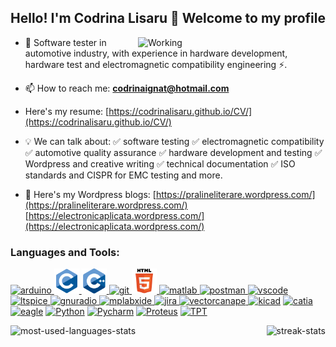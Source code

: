 <h2 align="center">Hello! I'm Codrina Lisaru 👋 Welcome to my profile</h2>
<p align="left"> 
<img align="right" alt="Working" width="300" src="https://cdn2.vectorstock.com/i/1000x1000/40/76/cartoon-woman-freelancer-student-laptop-vector-20494076.jpg">
</p>

- 🔧 Software tester in automotive industry, with experience in hardware development, hardware test and electromagnetic compatibility engineering ⚡. 

- 📫 How to reach me: **codrinaignat@hotmail.com**

- Here's my resume: [https://codrinalisaru.github.io/CV/](https://codrinalisaru.github.io/CV/)

- 💡 We can talk about: 
✅ software testing
✅ electromagnetic compatibility
✅ automotive quality assurance
✅ hardware development and testing
✅ Wordpress and creative writing
✅ technical documentation
✅ ISO standards and CISPR for EMC testing and more.

- 📖 Here's my Wordpress blogs: [https://pralineliterare.wordpress.com/](https://pralineliterare.wordpress.com/)
  [https://electronicaplicata.wordpress.com/](https://electronicaplicata.wordpress.com/)


<h3 align="left">Languages and Tools:</h3>
<p align="left"> <a href="https://www.arduino.cc/" target="_blank" rel="noreferrer"> <img src="https://cdn.worldvectorlogo.com/logos/arduino-1.svg" alt="arduino" width="40" height="40"/> </a> 
<a href="https://www.cprogramming.com/" target="_blank" rel="noreferrer"> <img src="https://raw.githubusercontent.com/devicons/devicon/master/icons/c/c-original.svg" alt="c" width="40" height="40"/> </a> 
<a href="https://www.w3schools.com/cpp/" target="_blank" rel="noreferrer"> <img src="https://raw.githubusercontent.com/devicons/devicon/master/icons/cplusplus/cplusplus-original.svg" alt="cplusplus" width="40" height="40"/> </a> 
<a href="https://git-scm.com/" target="_blank" rel="noreferrer"> <img src="https://www.vectorlogo.zone/logos/git-scm/git-scm-icon.svg" alt="git" width="40" height="40"/> </a> 
<a href="https://www.w3.org/html/" target="_blank" rel="noreferrer"> <img src="https://raw.githubusercontent.com/devicons/devicon/master/icons/html5/html5-original-wordmark.svg" alt="html5" width="40" height="40"/> </a> 
<a href="https://www.mathworks.com/" target="_blank" rel="noreferrer"> <img src="https://upload.wikimedia.org/wikipedia/commons/2/21/Matlab_Logo.png" alt="matlab" width="40" height="40"/> </a> 
<a href="https://postman.com" target="_blank" rel="noreferrer"> <img src="https://www.vectorlogo.zone/logos/getpostman/getpostman-icon.svg" alt="postman" width="40" height="40"/> </a> 
<a href="https://code.visualstudio.com/" target="_black" rel="noreferrer"> <img src="https://images.fpt.shop/unsafe/filters:quality(90)/fptshop.com.vn/uploads/images/tin-tuc/146213/Originals/visual-studio-code_jpg.jpg" alt="vscode" width="40" height="40"/> </a>  
<a href="https://www.analog.com/en/design-center/design-tools-and-calculators/ltspice-simulator.html" target="_blank" rel="noreferrer"> <img src="https://pbs.twimg.com/profile_images/839168408490913792/ukNPeWwa_400x400.jpg" alt="ltspice" width="40" height="40"/> </a>
<a href="https://www.gnuradio.org/" target="_blank" rel="noreferrer"><img src="https://image.spreadshirtmedia.com/image-server/v1/compositions/T111A2PA4247PT17X223Y6D12628429W8501H14895CxE35110PA4392PT17X3Y60D12628430W34999H7539Cx929694%3AxE35110/views/1,width=650,height=650,appearanceId=2.jpg" alt="gnuradio" width="40" height="40"/> </a> 
<a href="https://www.microchip.com/en-us/tools-resources/develop/mplab-x-ide" target="_blank" rel="noreferrer"><img src="https://seeklogo.com/images/M/mplab-x-ide-logo-B1D898D52B-seeklogo.com.png" alt="mplabxide" width="40" height="40"/> </a> 
<a href="https://www.atlassian.com/software/jira" target="_blank" rel="noreferrer"><img src="https://logowik.com/content/uploads/images/jira3124.jpg" alt="jira" width="40" height="40"/> </a> 
<a href="https://www.vector.com/int/en/products/products-a-z/software/canape/" target="_blank" rel="noreferrer"><img src="https://www.mathworks.com/products/connections/product_detail/vector-canape/_jcr_content/logo.adapt.full.medium.jpg/1645121791615.jpg" alt="vectorcanape" width="40" height="40"/> </a> 
<a href="https://www.kicad.org/" target="_blank" rel="noreferrer"><img src="https://yt3.googleusercontent.com/ytc/AOPolaT9MYIFJK1CWg3Q-i4TQEylrn_dH5V0cyEWlasg=s900-c-k-c0x00ffffff-no-rj" alt="kicad" width="40" height="40"/></a> 
<a href="https://www.3ds.com/products-services/catia/" target="_blank" rel="noreferrer"><img src="https://upload.wikimedia.org/wikipedia/commons/6/60/DS-CATIA-Logo.png" alt="catia" width="40" height="40"></a> 
<a href="https://www.autodesk.com/products/eagle/overview?term=1-YEAR&tab=subscription" target="_blank" rel="noreferrer"><img src="https://encrypted-tbn0.gstatic.com/images?q=tbn:ANd9GcT3zDwxvGCU7fULX9REKXtvccQevITBmr_G5fKjyMfdcdxmcJF5sroBOhVh-dlGnWj2tJw&usqp=CAU" alt="eagle" width="40" height="40"></a>
<a href="https://www.python.org/" target="_blank" rel="noreferrer"><img src="https://banner2.cleanpng.com/20180412/kye/kisspng-python-programming-language-computer-programming-language-5acfdc3636bac7.8891188615235717662242.jpg" alt="Python" width="40" height="40"></a>
<a href="https://www.jetbrains.com/pycharm/" target="_blank" rel="noreferrer"><img src="https://upload.wikimedia.org/wikipedia/commons/thumb/1/1d/PyCharm_Icon.svg/1024px-PyCharm_Icon.svg.png" alt="Pycharm" width="40" height="40"></a>
<a href="https://www.labcenter.com/" target="_blank" rel="noreferrer"><img src="https://upload.wikimedia.org/wikipedia/en/5/5a/Proteus_Design_Suite_Atom_Logo.png" alt="Proteus" width="40" height="40"></a>
<a href="https://piketec.com/" target="_blank" rel="noreferrer"><img src="https://images.g2crowd.com/uploads/product/image/large_detail/large_detail_4fe2ca498eb26749b7ded962f463c23a/tpt.png" alt="TPT" width="40" height="40"></a>
</p>

<p><img align="left" src="https://github-readme-stats.vercel.app/api/top-langs?username=codrinalisaru&show_icons=true&locale=en&layout=compact&theme=transparent&include_all_commits=true&langs_count=8" alt="most-used-languages-stats" />
<img align="right" src="https://github-readme-streak-stats.herokuapp.com/?user=codrinalisaru&theme=transparent" alt="streak-stats" /></p>




